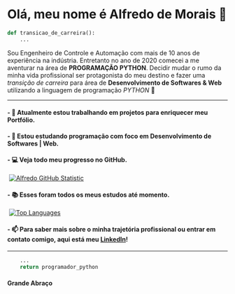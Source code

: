 # Olá, meu nome é Alfredo de Morais 👋

~~~~python
def transicao_de_carreira():
    ...
~~~~

Sou Engenheiro de Controle e Automação com mais de 10 anos de experiência na indústria. Entretanto no ano de 2020 comecei a me aventurar na área de <B>PROGRAMAÇÃO PYTHON</B>. Decidir mudar o rumo da minha vida profissional ser protagonista do meu destino e fazer uma _transição de carreira_ para área de <B>Desenvolvimento de Softwares & Web</B> utilizando a linguagem de programação _PYTHON_  🐍

<hr />

#### - 🔭 Atualmente estou trabalhando em projetos para enriquecer meu <b>Portfólio</b>. 

<!-- veja alguns projetos desenvolvidos ou em desenvolvimento:
 
 - [ ] Portifolio de Projetos
 - [ ] Desenvolvimento de um Blog usando o Framework Django
 - [ ] Desenvolvimento de uma aplicação em Flask
 - [ ] API do Climatempo
 - [ ] Construção de uma API
 - [ ] Scrip automático de API
 - [ ] Aplicação com Banco de Dados

!-->

#### - 🌱 Estou estudando programação com foco em <b>Desenvolvimento de Softwares | Web</b>.

#### - :computer: Veja todo meu progresso no GitHub. 

&nbsp;[![Alfredo GitHub Statistic](https://github-readme-stats.vercel.app/api?username=alfmorais)](https://github.com/alfmorais/alfmorais) 

#### - :books:  Esses foram todos os meus estudos até momento. 

&nbsp;[![Top Languages](https://github-readme-stats.vercel.app/api/top-langs/?username=alfmorais)](https://github.com/alfmorais/alfmorais)

#### - 📫 Para saber mais sobre o minha trajetória profissional ou entrar em contato comigo, aqui está meu [LinkedIn](https://www.linkedin.com/in/alfredomneto/)!

<hr />

~~~~python
    ...
    return programador_python
~~~~

#### Grande Abraço
